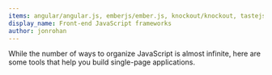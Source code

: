 ```yaml
---
items: angular/angular.js, emberjs/ember.js, knockout/knockout, tastejs/todomvc, spine/spine, vuejs/vue, Polymer/polymer, facebook/react, matreshkajs/matreshka, aurelia/framework, optimizely/nuclear-js, jashkenas/backbone, dojo/dojo
display_name: Front-end JavaScript frameworks
author: jonrohan
---
```

While the number of ways to organize JavaScript is almost infinite, here are some tools that help you build single-page applications.
